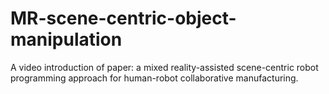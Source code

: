 # MR-scene-centric-object-manipulation
A video introduction of paper: a mixed reality-assisted scene-centric robot programming approach for human-robot collaborative manufacturing.
